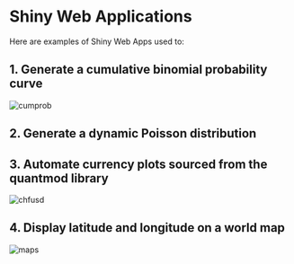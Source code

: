 # Shiny Web Applications

Here are examples of Shiny Web Apps used to:

## 1. Generate a cumulative binomial probability curve

![cumprob](https://github.com/MGCodesandStats/shiny-web-apps/blob/master/cumprob.png)

## 2. Generate a dynamic Poisson distribution



## 3. Automate currency plots sourced from the quantmod library

![chfusd](https://github.com/MGCodesandStats/shiny-web-apps/blob/master/chfusd.png)

## 4. Display latitude and longitude on a world map

![maps](https://github.com/MGCodesandStats/shiny-web-apps/blob/master/map.png)
